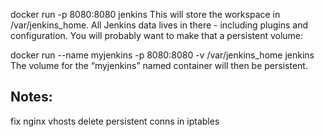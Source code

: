 docker run -p 8080:8080 jenkins This will store the workspace in /var/jenkins_home. All Jenkins data lives in there - including plugins and configuration. You will probably want to make that a persistent volume:

docker run --name myjenkins -p 8080:8080 -v /var/jenkins_home jenkins The volume for the “myjenkins” named container will then be persistent.

## Notes: 
fix nginx vhosts
delete persistent conns in iptables
